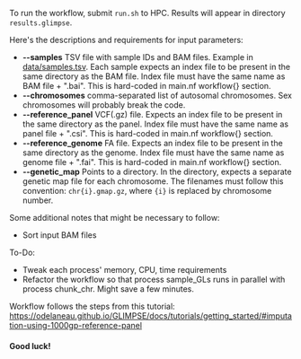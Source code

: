 To run the workflow, submit `run.sh` to HPC. Results will appear in directory `results.glimpse`.

Here's the descriptions and requirements for input parameters:
* **--samples** TSV file with sample IDs and BAM files. Example in [data/samples.tsv](https://github.com/peepkolberg/glimpse/blob/main/data/samples.tsv). Each sample expects an index file to be present in the same directory as the BAM file. Index file must have the same name as BAM file + ".bai". This is hard-coded in main.nf workflow{} section.
* **--chromosomes** comma-separated list of autosomal chromosomes. Sex chromosomes will probably break the code.
* **--reference_panel** VCF(.gz) file. Expects an index file to be present in the same directory as the panel. Index file must have the same name as panel file + ".csi". This is hard-coded in main.nf workflow{} section.
* **--reference_genome** FA file. Expects an index file to be present in the same directory as the genome. Index file must have the same name as genome file + ".fai". This is hard-coded in main.nf workflow{} section.
* **--genetic_map** Points to a directory. In the directory, expects a separate genetic map file for each chromosome. The filenames must follow this convention: `chr{i}.gmap.gz`, where `{i}` is replaced by chromosome number.

Some additional notes that might be necessary to follow:
* Sort input BAM files

To-Do:
* Tweak each process' memory, CPU, time requirements
* Refactor the workflow so that process sample_GLs runs in parallel with process chunk_chr. Might save a few minutes.

Workflow follows the steps from this tutorial: https://odelaneau.github.io/GLIMPSE/docs/tutorials/getting_started/#imputation-using-1000gp-reference-panel

#### Good luck!

